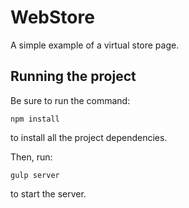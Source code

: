 # WebStore
A simple example of a virtual store page.

## Running the project

Be sure to run the command:
```
npm install
```
to install all the project dependencies.

Then, run:
```
gulp server
```
to start the server.
